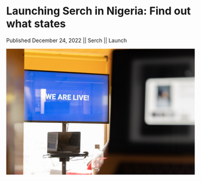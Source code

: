 # Launching Serch in Nigeria: Find out what states

Published December 24, 2022 || Serch || Launch

![Launched in Nigeria](../../../../../assets/blog/we-are-live.jpg)
